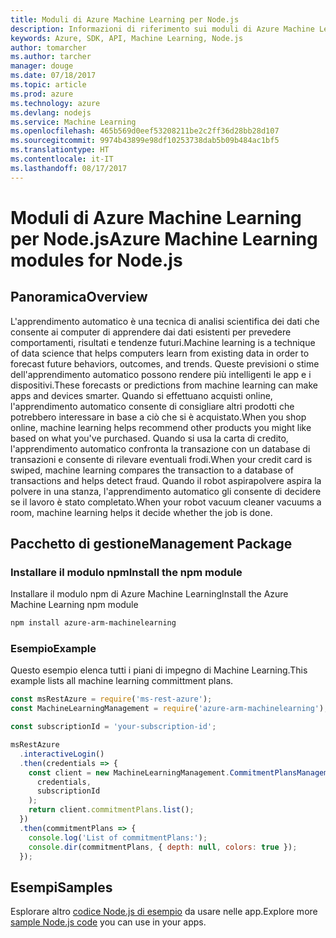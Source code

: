 ```yaml
---
title: Moduli di Azure Machine Learning per Node.js
description: Informazioni di riferimento sui moduli di Azure Machine Learning per Node.js
keywords: Azure, SDK, API, Machine Learning, Node.js
author: tomarcher
ms.author: tarcher
manager: douge
ms.date: 07/18/2017
ms.topic: article
ms.prod: azure
ms.technology: azure
ms.devlang: nodejs
ms.service: Machine Learning
ms.openlocfilehash: 465b569d0eef53208211be2c2ff36d28bb28d107
ms.sourcegitcommit: 9974b43899e98df10253738dab5b09b484ac1bf5
ms.translationtype: HT
ms.contentlocale: it-IT
ms.lasthandoff: 08/17/2017
---
```

# <a name="azure-machine-learning-modules-for-nodejs"></a><span data-ttu-id="39b21-104">Moduli di Azure Machine Learning per Node.js</span><span class="sxs-lookup"><span data-stu-id="39b21-104">Azure Machine Learning modules for Node.js</span></span>

## <a name="overview"></a><span data-ttu-id="39b21-105">Panoramica</span><span class="sxs-lookup"><span data-stu-id="39b21-105">Overview</span></span>

<span data-ttu-id="39b21-106">L'apprendimento automatico è una tecnica di analisi scientifica dei dati che consente ai computer di apprendere dai dati esistenti per prevedere comportamenti, risultati e tendenze futuri.</span><span class="sxs-lookup"><span data-stu-id="39b21-106">Machine learning is a technique of data science that helps computers learn from existing data in order to forecast future behaviors, outcomes, and trends.</span></span> <span data-ttu-id="39b21-107">Queste previsioni o stime dell'apprendimento automatico possono rendere più intelligenti le app e i dispositivi.</span><span class="sxs-lookup"><span data-stu-id="39b21-107">These forecasts or predictions from machine learning can make apps and devices smarter.</span></span> <span data-ttu-id="39b21-108">Quando si effettuano acquisti online, l'apprendimento automatico consente di consigliare altri prodotti che potrebbero interessare in base a ciò che si è acquistato.</span><span class="sxs-lookup"><span data-stu-id="39b21-108">When you shop online, machine learning helps recommend other products you might like based on what you've purchased.</span></span> <span data-ttu-id="39b21-109">Quando si usa la carta di credito, l'apprendimento automatico confronta la transazione con un database di transazioni e consente di rilevare eventuali frodi.</span><span class="sxs-lookup"><span data-stu-id="39b21-109">When your credit card is swiped, machine learning compares the transaction to a database of transactions and helps detect fraud.</span></span> <span data-ttu-id="39b21-110">Quando il robot aspirapolvere aspira la polvere in una stanza, l'apprendimento automatico gli consente di decidere se il lavoro è stato completato.</span><span class="sxs-lookup"><span data-stu-id="39b21-110">When your robot vacuum cleaner vacuums a room, machine learning helps it decide whether the job is done.</span></span>

## <a name="management-package"></a><span data-ttu-id="39b21-111">Pacchetto di gestione</span><span class="sxs-lookup"><span data-stu-id="39b21-111">Management Package</span></span>


### <a name="install-the-npm-module"></a><span data-ttu-id="39b21-112">Installare il modulo npm</span><span class="sxs-lookup"><span data-stu-id="39b21-112">Install the npm module</span></span>

<span data-ttu-id="39b21-113">Installare il modulo npm di Azure Machine Learning</span><span class="sxs-lookup"><span data-stu-id="39b21-113">Install the Azure Machine Learning npm module</span></span>

```bash
npm install azure-arm-machinelearning
```

### <a name="example"></a><span data-ttu-id="39b21-114">Esempio</span><span class="sxs-lookup"><span data-stu-id="39b21-114">Example</span></span>

<span data-ttu-id="39b21-115">Questo esempio elenca tutti i piani di impegno di Machine Learning.</span><span class="sxs-lookup"><span data-stu-id="39b21-115">This example lists all machine learning committment plans.</span></span>

```javascript
const msRestAzure = require('ms-rest-azure');
const MachineLearningManagement = require('azure-arm-machinelearning');

const subscriptionId = 'your-subscription-id';

msRestAzure
  .interactiveLogin()
  .then(credentials => {
    const client = new MachineLearningManagement.CommitmentPlansManagementClient(
      credentials,
      subscriptionId
    );
    return client.commitmentPlans.list();
  })
  .then(commitmentPlans => {
    console.log('List of commitmentPlans:');
    console.dir(commitmentPlans, { depth: null, colors: true });
  });
```

## <a name="samples"></a><span data-ttu-id="39b21-116">Esempi</span><span class="sxs-lookup"><span data-stu-id="39b21-116">Samples</span></span>

<span data-ttu-id="39b21-117">Esplorare altro [codice Node.js di esempio](https://azure.microsoft.com/resources/samples/?platform=nodejs) da usare nelle app.</span><span class="sxs-lookup"><span data-stu-id="39b21-117">Explore more [sample Node.js code](https://azure.microsoft.com/resources/samples/?platform=nodejs) you can use in your apps.</span></span>
